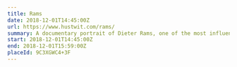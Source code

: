 ```yaml
---
title: Rams
date: 2018-12-01T14:45:00Z
url: https://www.hustwit.com/rams/
summary: A documentary portrait of Dieter Rams, one of the most influential designers alive, and a rumination on consumerism, sustainability, and the future of design.
start: 2018-12-01T14:45:00Z
end: 2018-12-01T15:59:00Z
placeId: 9C3XGWC4+3F
---
```

